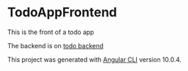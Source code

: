 # TodoAppFrontend

This is the front of a todo app

The backend is on [todo backend](https://github.com/little-world/tutorial-todo-backend)

This project was generated with [Angular CLI](https://github.com/angular/angular-cli) version 10.0.4.

